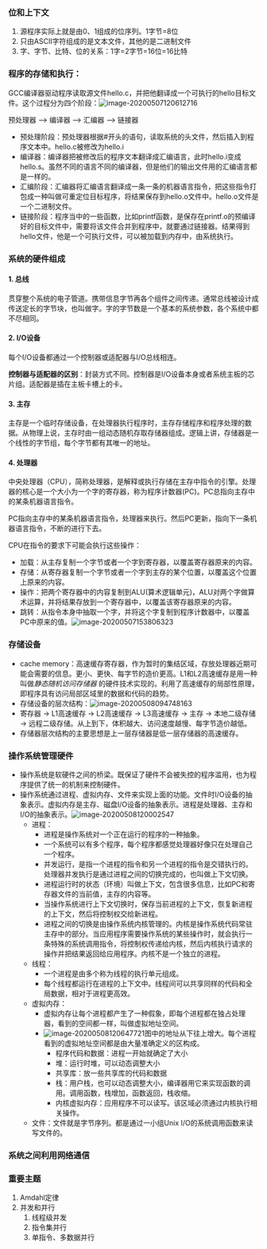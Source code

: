### 位和上下文
1. 源程序实际上就是由0、1组成的位序列。1字节=8位
2. 只由ASCII字符组成的是文本文件，其他的是二进制文件
3. 字、字节、比特、位的关系：1字=2字节=16位=16比特

### 程序的存储和执行：
GCC编译器驱动程序读取源文件hello.c，并把他翻译成一个可执行的hello目标文件。这个过程分为四个阶段：![image-20200507120612716](D:\markdown的笔记\Typora\images\image-20200507120612716.png)

预处理器 --> 编译器 --> 汇编器 --> 链接器

- 预处理阶段：预处理器根据#开头的语句，读取系统的头文件，然后插入到程序文本中。hello.c被修改为hello.i
- 编译器：编译器把被修改后的程序文本翻译成汇编语言，此时hello.i变成hello.s。虽然不同的语言不同的编译器，但是他们的输出文件用的汇编语言都是一样的。
- 汇编阶段：汇编器将汇编语言翻译成一条一条的机器语言指令，把这些指令打包成一种叫做可重定位目标程序，将结果保存到hello.o文件中。hello.o文件是一个二进制文件。
- 链接阶段：程序当中的一些函数，比如printf函数，是保存在printf.o的预编译好的目标文件中，需要将该文件合并到程序中，就要通过链接器。结果得到hello文件，他是一个可执行文件，可以被加载到内存中，由系统执行。

### 系统的硬件组成

#### 1. 总线

贯穿整个系统的电子管道。携带信息字节再各个组件之间传递。通常总线被设计成传送定长的字节块，也叫做字。字的字节数是一个基本的系统参数，各个系统中都不尽相同。

#### 2. I/O设备

每个I/O设备都通过一个控制器或适配器与I/O总线相连。

**控制器与适配器的区别**：封装方式不同。控制器是I/O设备本身或者系统主板的芯片组。适配器是插在主板卡槽上的卡。

#### 3. 主存

主存是一个临时存储设备，在处理器执行程序时，主存存储程序和程序处理的数据。从物理上说，主存时由一组动态随机存取存储器组成。逻辑上讲，存储器是一个线性的字节组，每个字节都有其唯一的地址。

#### 4. 处理器

中央处理器（CPU），简称处理器，是解释或执行存储在主存中指令的引擎。处理器的核心是一个大小为一个字的寄存器，称为程序计数器(PC)。PC总指向主存中的某条机器语言指令。

PC指向主存中的某条机器语言指令，处理器来执行。然后PC更新，指向下一条机器语言指令，不断的进行下去。

CPU在指令的要求下可能会执行这些操作：

- 加载：从主存复制一个字节或者一个字到寄存器，以覆盖寄存器原来的内容。
- 存储：从寄存器复制一个字节或者一个字到主存的某个位置，以覆盖这个位置上原来的内容。
- 操作：把两个寄存器中的内容复制到ALU(算术逻辑单元)，ALU对两个字做算术运算，并将结果存放到一个寄存器中，以覆盖该寄存器原来的内容。
- 跳转：从指令本身中抽取一个字，并将这个字复制到程序计数器中，以覆盖PC中原来的值。![image-20200507153806323](D:\markdown的笔记\Typora\images\image-20200507153806323.png)

### 存储设备

- cache memory：高速缓存寄存器，作为暂时的集结区域，存放处理器近期可能会需要的信息。更小、更快、每字节的造价更高。L1和L2高速缓存是用一种叫做*静态随机访问存储器* 的硬件技术实现的。利用了高速缓存的局部性原理，即程序具有访问局部区域里的数据和代码的趋势。
- 存储设备的层次结构：![image-20200508094748163](D:\markdown的笔记\Typora\images\image-20200508094748163.png)
- 寄存器 -> L1高速缓存 -> L2高速缓存 -> L3高速缓存 -> 主存 -> 本地二级存储 -> 远程二级存储。从上到下，体积越大、访问速度越慢、每字节造价越低。
- 存储器层次结构的主要思想是上一层存储器是低一层存储器的高速缓存。

### 操作系统管理硬件

- 操作系统是软硬件之间的桥梁。既保证了硬件不会被失控的程序滥用，也为程序提供了统一的机制来控制硬件。
- 操作系统通过进程、虚拟内存、文件来实现上面的功能。文件时I/O设备的抽象表示。虚拟内存是主存、磁盘I/O设备的抽象表示。进程是处理器、主存和I/O的抽象表示。![image-20200508120002547](D:\markdown的笔记\Typora\images\image-20200508120002547.png)
  - 进程：
    - 进程是操作系统对一个正在运行的程序的一种抽象。
    - 一个系统可以有多个程序，每个程序都感觉处理器好像只在处理自己一个程序。
    - 并发运行，是指一个进程的指令和另一个进程的指令是交错执行的。处理器并发执行是通过进程之间的切换完成的，也叫做上下文切换。
    - 进程运行时的状态（环境）叫做上下文，包含很多信息，比如PC和寄存器文件的当前值，主存的内容等。
    - 当操作系统进行上下文切换时，保存当前进程的上下文，恢复新进程的上下文，然后将控制权交给新进程。
    - 进程之间的切换是由操作系统内核管理的。内核是操作系统代码常驻主存中的部分。当应用程序需要操作系统的某些操作时，就会执行一条特殊的系统调用指令，将控制权传递给内核，然后内核执行请求的操作并把结果返回给应用程序。内核不是一个独立的进程。
  - 线程：
    - 一个进程是由多个称为线程的执行单元组成。
    - 每个线程都运行在进程的上下文中。线程间可以共享同样的代码和全局数据，相对于进程更高效。
  - 虚拟内存：
    - 虚拟内存让每个进程都产生了一种假象，即每个进程都在独占处理器，看到的空间都一样，叫做虚拟地址空间。
    - ![image-20200508120647721](D:\markdown的笔记\Typora\images\image-20200508120647721.png)图中的地址从下往上增大。每个进程看到的虚拟地址空间都是由大量准确定义的区构成。
      - 程序代码和数据：进程一开始就确定了大小
      - 堆：运行时堆，可以动态调整大小
      - 共享库：放一些共享库的代码和数据
      - 栈：用户栈，也可以动态调整大小，编译器用它来实现函数的调用。调用函数，栈增加，函数返回，栈收缩。
      - 内核虚拟内存：应用程序不可以读写。该区域必须通过内核执行相关操作。
  - 文件：文件就是字节序列。都是通过一小组Unix I/O的系统调用函数来读写文件的。

### 系统之间利用网络通信

### 重要主题

1. Amdahl定律
2. 并发和并行
   1. 线程级并发
   2. 指令集并行
   3. 单指令、多数据并行